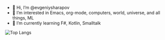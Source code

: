 - 👋 Hi, I’m @evgeniysharapov
- 👀 I’m interested in Emacs, org-mode, computers, world, universe, and all things, ML 
- 🌱 I’m currently learning F#, Kotlin, Smalltalk

<!--
![Evgeniy Sharapov's github stats](https://github-readme-stats.vercel.app/api?username=evgeniysharapov&count_private=true&show_icons=true&theme=default)
--> 

![Top Langs](https://github-readme-stats.vercel.app/api/top-langs/?username=evgeniysharapov&&langs_count=10&layout=compact&theme=default)

<!---
evgeniysharapov/evgeniysharapov is a ✨ special ✨ repository because its `README.md` (this file) appears on your GitHub profile.
You can click the Preview link to take a look at your changes.
--->
